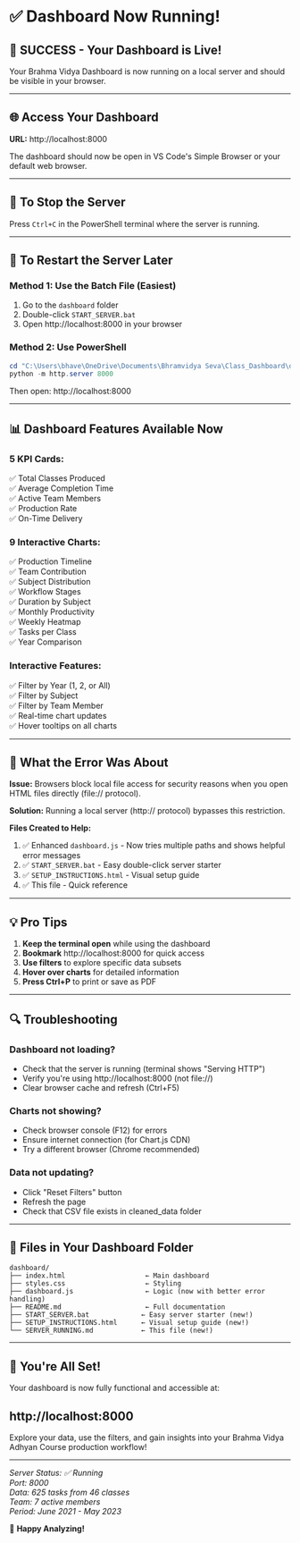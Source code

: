 # ✅ Dashboard Now Running!

## 🎉 SUCCESS - Your Dashboard is Live!

Your Brahma Vidya Dashboard is now running on a local server and should be visible in your browser.

---

## 🌐 Access Your Dashboard

**URL:** http://localhost:8000

The dashboard should now be open in VS Code's Simple Browser or your default web browser.

---

## 🛑 To Stop the Server

Press `Ctrl+C` in the PowerShell terminal where the server is running.

---

## 🔄 To Restart the Server Later

### Method 1: Use the Batch File (Easiest)

1. Go to the `dashboard` folder
2. Double-click `START_SERVER.bat`
3. Open http://localhost:8000 in your browser

### Method 2: Use PowerShell

```powershell
cd "C:\Users\bhave\OneDrive\Documents\Bhramvidya Seva\Class_Dashboard\dashboard"
python -m http.server 8000
```

Then open: http://localhost:8000

---

## 📊 Dashboard Features Available Now

### 5 KPI Cards:

✅ Total Classes Produced  
✅ Average Completion Time  
✅ Active Team Members  
✅ Production Rate  
✅ On-Time Delivery

### 9 Interactive Charts:

✅ Production Timeline  
✅ Team Contribution  
✅ Subject Distribution  
✅ Workflow Stages  
✅ Duration by Subject  
✅ Monthly Productivity  
✅ Weekly Heatmap  
✅ Tasks per Class  
✅ Year Comparison

### Interactive Features:

✅ Filter by Year (1, 2, or All)  
✅ Filter by Subject  
✅ Filter by Team Member  
✅ Real-time chart updates  
✅ Hover tooltips on all charts

---

## 🎯 What the Error Was About

**Issue:** Browsers block local file access for security reasons when you open HTML files directly (file:// protocol).

**Solution:** Running a local server (http:// protocol) bypasses this restriction.

**Files Created to Help:**

1. ✅ Enhanced `dashboard.js` - Now tries multiple paths and shows helpful error messages
2. ✅ `START_SERVER.bat` - Easy double-click server starter
3. ✅ `SETUP_INSTRUCTIONS.html` - Visual setup guide
4. ✅ This file - Quick reference

---

## 💡 Pro Tips

1. **Keep the terminal open** while using the dashboard
2. **Bookmark** http://localhost:8000 for quick access
3. **Use filters** to explore specific data subsets
4. **Hover over charts** for detailed information
5. **Press Ctrl+P** to print or save as PDF

---

## 🔍 Troubleshooting

### Dashboard not loading?

- Check that the server is running (terminal shows "Serving HTTP")
- Verify you're using http://localhost:8000 (not file://)
- Clear browser cache and refresh (Ctrl+F5)

### Charts not showing?

- Check browser console (F12) for errors
- Ensure internet connection (for Chart.js CDN)
- Try a different browser (Chrome recommended)

### Data not updating?

- Click "Reset Filters" button
- Refresh the page
- Check that CSV file exists in cleaned_data folder

---

## 📁 Files in Your Dashboard Folder

```
dashboard/
├── index.html                    ← Main dashboard
├── styles.css                    ← Styling
├── dashboard.js                  ← Logic (now with better error handling)
├── README.md                     ← Full documentation
├── START_SERVER.bat             ← Easy server starter (new!)
├── SETUP_INSTRUCTIONS.html      ← Visual setup guide (new!)
└── SERVER_RUNNING.md            ← This file (new!)
```

---

## 🎊 You're All Set!

Your dashboard is now fully functional and accessible at:

## **http://localhost:8000**

Explore your data, use the filters, and gain insights into your Brahma Vidya Adhyan Course production workflow!

---

_Server Status: ✅ Running_  
_Port: 8000_  
_Data: 625 tasks from 46 classes_  
_Team: 7 active members_  
_Period: June 2021 - May 2023_

🎉 **Happy Analyzing!**
